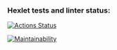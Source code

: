 ### Hexlet tests and linter status:
[![Actions Status](https://github.com/MikhailFe/python-project-49/actions/workflows/hexlet-check.yml/badge.svg)](https://github.com/MikhailFe/python-project-49/actions)

[![Maintainability](https://api.codeclimate.com/v1/badges/12aa77826c5da5e6b653/maintainability)](https://codeclimate.com/github/MikhailFe/python-project-49/maintainability)